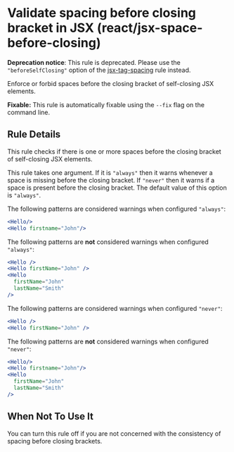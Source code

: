 # Validate spacing before closing bracket in JSX (react/jsx-space-before-closing)

**Deprecation notice**: This rule is deprecated. Please use the `"beforeSelfClosing"` option of the [jsx-tag-spacing](https://github.com/yannickcr/eslint-plugin-react/blob/master/docs/rules/jsx-tag-spacing.md) rule instead.

Enforce or forbid spaces before the closing bracket of self-closing JSX elements.

**Fixable:** This rule is automatically fixable using the `--fix` flag on the command line.

## Rule Details

This rule checks if there is one or more spaces before the closing bracket of self-closing JSX elements.

This rule takes one argument. If it is `"always"` then it warns whenever a space is missing before the closing bracket. If `"never"` then it warns if a space is present before the closing bracket. The default value of this option is `"always"`.

The following patterns are considered warnings when configured `"always"`:

```jsx
<Hello/>
<Hello firstname="John"/>
```

The following patterns are **not** considered warnings when configured `"always"`:

```jsx
<Hello />
<Hello firstName="John" />
<Hello
  firstName="John"
  lastName="Smith"
/>
```

The following patterns are considered warnings when configured `"never"`:

```jsx
<Hello />
<Hello firstName="John" />
```

The following patterns are **not** considered warnings when configured `"never"`:

```jsx
<Hello/>
<Hello firstname="John"/>
<Hello
  firstName="John"
  lastName="Smith"
/>
```

## When Not To Use It

You can turn this rule off if you are not concerned with the consistency of spacing before closing brackets.
